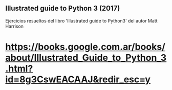 ## Illustrated guide to Python 3 (2017) 
Ejercicios resueltos del libro 'Illustrated guide to Python3' del autor Matt Harrison

# https://books.google.com.ar/books/about/Illustrated_Guide_to_Python_3.html?id=8g3CswEACAAJ&redir_esc=y
